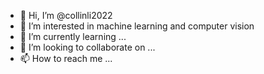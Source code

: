 - 👋 Hi, I’m @collinli2022
- 👀 I’m interested in machine learning and computer vision
- 🌱 I’m currently learning ...
- 💞️ I’m looking to collaborate on ...
- 📫 How to reach me ...

<!---
collinli2022/collinli2022 is a ✨ special ✨ repository because its `README.md` (this file) appears on your GitHub profile.
You can click the Preview link to take a look at your changes.
--->
